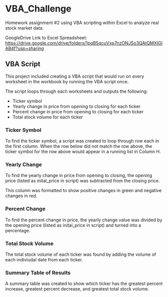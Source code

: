 # VBA_Challenge
Homework assignment #2 using VBA scripting within Excel to analyze real stock market data.

GoogleDrive Link to Excel Spreadsheet: https://drive.google.com/drive/folders/1pqB5qcuVxp7nzONJSo3QAtQMXIGlAB4f?usp=sharing

## VBA Script
This project included creating a VBA script that would run on every worksheet in the workbook by running the VBA script once.

The script loops through each worksheets and outputs the following:
* Ticker symbol
* Yearly change in price from opening to closing for each ticker
* Percent change in price from opening to closing for each ticker
* Total stock volume for each ticker 

### Ticker Symbol
To find the ticker symbol, a script was created to loop through row each in the first column. When the row below did not match the row above, the ticker symbol for the row above would appear in a running list in Column H.

### Yearly Change 
To find the yearly change in price from opening to closing, the opening price (listed as inital_price in script) was subtracted from the closing price.

This column was formatted to show positive changes in green and negative changes in red. 

### Percent Change
To find the percent change in price, the yearly change value was divided by the opening price (listed as inital_price in script) and turned into a percentage. 

### Total Stock Volume
The total stock volume of each ticker was found by adding the volume of each indiviudal date from each ticker.

### Summary Table of Results
A summary table was created to show which ticker has the greatest percent increase, greatest percent decrease, and greatest total stock volume.